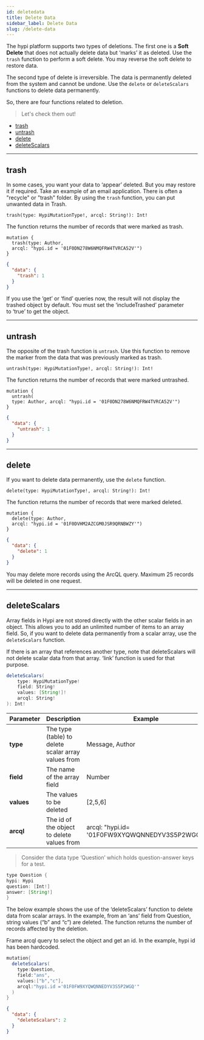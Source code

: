 ```yaml
---
id: deletedata
title: Delete Data
sidebar_label: Delete Data
slug: /delete-data
---
```

The hypi platform supports two types of deletions. The first one is a **Soft Delete** that does not actually delete data but ‘marks’ it as deleted. Use the `trash` function to perform a soft delete. You may reverse the soft delete to restore data.

The second type of delete is irreversible. The data is permanently deleted from the system and cannot be undone. Use the `delete` or `deleteScalars` functions to delete data permanently.

So, there are four functions related to deletion.

> Let's check them out!

+ [trash](#trash)
+ [untrash](#untrash)
+ [delete](#delete)
+ [deleteScalars](#deletescalars)


***

## trash

In some cases, you want your data to ‘appear’ deleted. But you may restore it if required. Take an example of an email application. There is often a "recycle" or "trash" folder. By using the `trash` function, you can put unwanted data in Trash.
```
trash(type: HypiMutationType!, arcql: String!): Int!
```
The function returns the number of records that were marked as trash.

```
mutation {
  trash(type: Author, 
  arcql: "hypi.id = '01F0DN278W6NMQFRW4TVRCA52V'")
}
```
```json
{
  "data": {
    "trash": 1
  }
}
```
If you use the ‘get’ or ‘find’ queries now, the result will not display the trashed object by default. You must set the ‘includeTrashed’ parameter to ‘true’ to get the object.

***

## untrash

The opposite of the trash function is `untrash`. Use this function to remove the marker from the data that was previously marked as trash.
```
untrash(type: HypiMutationType!, arcql: String!): Int!
```
The function returns the number of records that were marked untrashed.

```
mutation {
  untrash(
  type: Author, arcql: "hypi.id = '01F0DN278W6NMQFRW4TVRCA52V'")
}
```
```json
{
  "data": {
    "untrash": 1
  }
}
```

***

## delete

If you want to delete data permanently, use the `delete` function.
```
delete(type: HypiMutationType!, arcql: String!): Int!
```
The function returns the number of records that were marked deleted.
```
mutation {
  delete(type: Author, 
  arcql: "hypi.id = '01F0DVHM2AZCGM0JSR9QRNBWZY'")
}
```
```json
{
  "data": {
    "delete": 1
  }
}
```
You may delete more records using the ArcQL query. Maximum 25 records will be deleted in one request.

***

##  deleteScalars

Array fields in Hypi are not stored directly with the other scalar fields in an object. This allows you to add an unlimited number of items to an array field. So, if you want to delete data permanently from a scalar array, use the `deleteScalars` function.

If there is an array that references another type, note that deleteScalars will not delete scalar data from that array. ‘link’ function is used for that purpose.
```java
deleteScalars(
    type: HypiMutationType!
    field: String!
    values: [String!]!
    arcql: String!
): Int!
```


| **Parameter** | **Description**                                     | **Example**                       |
|---------------|-----------------------------------------------------|-------------------------------------------------|
| **type**      | The type (table) to delete scalar array values from | Message, Author                                 |
| **field**     | The name of the array field                         | Number                                          |
| **values**    | The values to be deleted                            | \[2,5,6\]                                       |
| **arcql**     | The id of the object to delete values from          | arcql: "hypi.id=  '01F0FW9XYQWQNNEDYV3S5P2WGQ'" |

> Consider the data type ‘Question’ which holds question-answer keys for a test.

```java
type Question {
hypi: Hypi
question: [Int!]
answer: [String!]  
}
```
 The below example shows the use of the ‘deleteScalars’ function to delete data from scalar arrays. In the example, from an ‘ans’ field from Question, string values (“b” and “c”) are deleted. The function returns the number of records affected by the deletion.

Frame arcql query to select the object and get an id. In the example, hypi id has been hardcoded.

```java
mutation{
  deleteScalars(
    type:Question,
    field:"ans",
    values:["b","c"],
    arcql:"hypi.id ='01F0FW9XYQWQNNEDYV3S5P2WGQ'"
  )
}
```
```json
{
  "data": {
    "deleteScalars": 2
  }
}